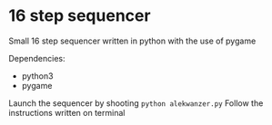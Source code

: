 # 16 step sequencer
Small 16 step sequencer written in python with the use of pygame

Dependencies:
* python3
* pygame

Launch the sequencer by shooting `python alekwanzer.py`
Follow the instructions written on terminal
